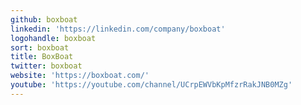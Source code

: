 ```yaml
---
github: boxboat
linkedin: 'https://linkedin.com/company/boxboat'
logohandle: boxboat
sort: boxboat
title: BoxBoat
twitter: boxboat
website: 'https://boxboat.com/'
youtube: 'https://youtube.com/channel/UCrpEWVbKpMfzrRakJNB0MZg'
---
```

